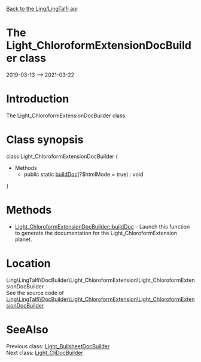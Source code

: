 [Back to the Ling/LingTalfi api](https://github.com/lingtalfi/LingTalfi/blob/master/doc/api/Ling/LingTalfi.md)



The Light_ChloroformExtensionDocBuilder class
================
2019-03-13 --> 2021-03-22






Introduction
============

The Light_ChloroformExtensionDocBuilder class.



Class synopsis
==============


class <span class="pl-k">Light_ChloroformExtensionDocBuilder</span>  {

- Methods
    - public static [buildDoc](https://github.com/lingtalfi/LingTalfi/blob/master/doc/api/Ling/LingTalfi/DocBuilder/Light_ChloroformExtension/Light_ChloroformExtensionDocBuilder/buildDoc.md)(?$htmlMode = true) : void

}






Methods
==============

- [Light_ChloroformExtensionDocBuilder::buildDoc](https://github.com/lingtalfi/LingTalfi/blob/master/doc/api/Ling/LingTalfi/DocBuilder/Light_ChloroformExtension/Light_ChloroformExtensionDocBuilder/buildDoc.md) &ndash; Launch this function to generate the documentation for the Light_ChloroformExtension planet.





Location
=============
Ling\LingTalfi\DocBuilder\Light_ChloroformExtension\Light_ChloroformExtensionDocBuilder<br>
See the source code of [Ling\LingTalfi\DocBuilder\Light_ChloroformExtension\Light_ChloroformExtensionDocBuilder](https://github.com/lingtalfi/LingTalfi/blob/master/DocBuilder/Light_ChloroformExtension/Light_ChloroformExtensionDocBuilder.php)



SeeAlso
==============
Previous class: [Light_BullsheetDocBuilder](https://github.com/lingtalfi/LingTalfi/blob/master/doc/api/Ling/LingTalfi/DocBuilder/Light_Bullsheet/Light_BullsheetDocBuilder.md)<br>Next class: [Light_CliDocBuilder](https://github.com/lingtalfi/LingTalfi/blob/master/doc/api/Ling/LingTalfi/DocBuilder/Light_Cli/Light_CliDocBuilder.md)<br>
